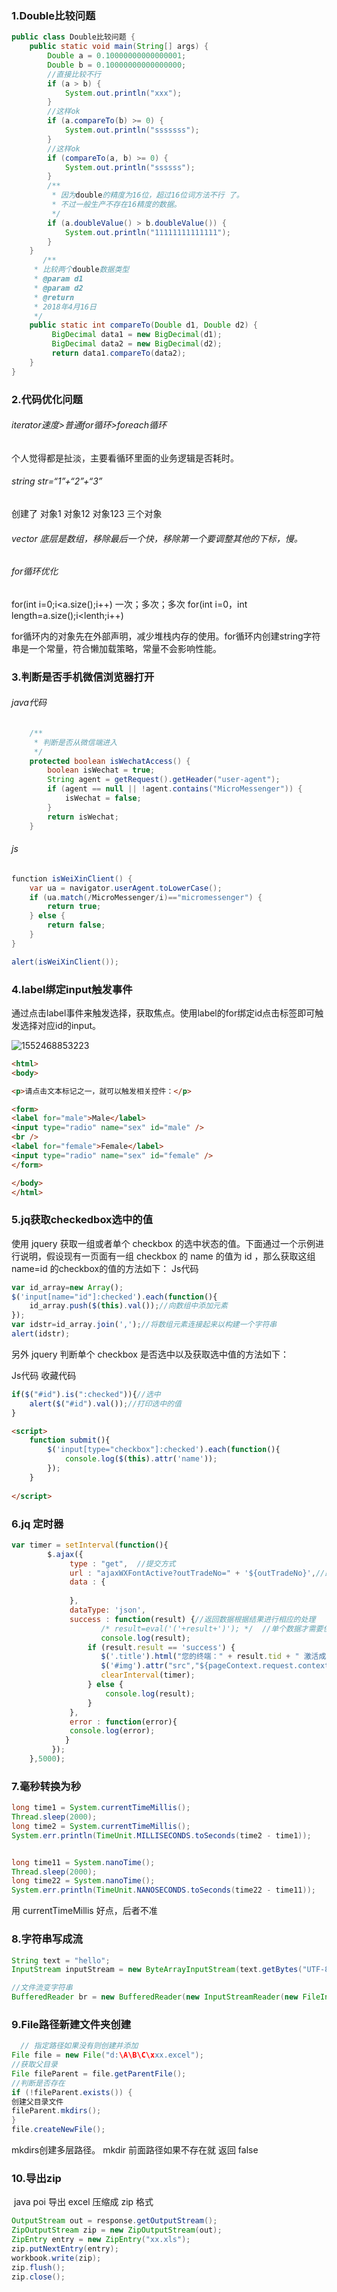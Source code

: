 ### 1.Double比较问题

```java
public class Double比较问题 {
	public static void main(String[] args) {
		Double a = 0.10000000000000001;
		Double b = 0.10000000000000000;
		//直接比较不行
		if (a > b) {
			System.out.println("xxx");
		}
		//这样ok
		if (a.compareTo(b) >= 0) {
			System.out.println("sssssss");
		}
        //这样ok
        if (compareTo(a, b) >= 0) {
			System.out.println("ssssss");
		}
		/**
		 * 因为double的精度为16位，超过16位词方法不行 了。
		 * 不过一般生产不存在16精度的数据。
		 */
		if (a.doubleValue() > b.doubleValue()) { 
			System.out.println("11111111111111");
		}
	}
	   /**
     * 比较两个double数据类型
     * @param d1
     * @param d2
     * @return
     * 2018年4月16日
     */
    public static int compareTo(Double d1, Double d2) {
    	 BigDecimal data1 = new BigDecimal(d1); 
		 BigDecimal data2 = new BigDecimal(d2);
		 return data1.compareTo(data2);
    }
}
```

### 2.代码优化问题

###### iterator速度>普通for循环>foreach循环

个人觉得都是扯淡，主要看循环里面的业务逻辑是否耗时。

###### string str=“1”+“2”+“3”

创建了 对象1   对象12  对象123   三个对象

###### vector 底层是数组，移除最后一个快，移除第一个要调整其他的下标，慢。

###### for循环优化

for(int i=0;i<a.size();i++)
一次；多次；多次
for(int i=0，int length=a.size();i<lenth;i++)

for循环内的对象先在外部声明，减少堆栈内存的使用。for循环内创建string字符串是一个常量，符合懒加载策略，常量不会影响性能。

### 3.判断是否手机微信浏览器打开

###### java代码

```java
	/**
	 * 判断是否从微信端进入
	 */
	protected boolean isWechatAccess() {
		boolean isWechat = true;
		String agent = getRequest().getHeader("user-agent");
		if (agent == null || !agent.contains("MicroMessenger")) {
			isWechat = false;
		}
		return isWechat;
	}
```



###### js

```java
function isWeiXinClient() {
    var ua = navigator.userAgent.toLowerCase(); 
    if (ua.match(/MicroMessenger/i)=="micromessenger") { 
        return true; 
    } else { 
        return false; 
    }
}

alert(isWeiXinClient());
```

### 4.label绑定input触发事件

通过点击label事件来触发选择，获取焦点。使用label的for绑定id点击标签即可触发选择对应id的input。

![1552468853223](F:\hexo\vuepress\docs\.vuepress\picBak\1552468853223.png)

```html
<html>
<body>

<p>请点击文本标记之一，就可以触发相关控件：</p>

<form>
<label for="male">Male</label>
<input type="radio" name="sex" id="male" />
<br />
<label for="female">Female</label>
<input type="radio" name="sex" id="female" />
</form>

</body>
</html>
```

### 5.jq获取checkedbox选中的值

使用 jquery 获取一组或者单个 checkbox 的选中状态的值。下面通过一个示例进行说明，假设现有一页面有一组 checkbox 的 name 的值为 id ，那么获取这组 name=id 的checkbox的值的方法如下：
Js代码  

```js
var id_array=new Array();  
$('input[name="id"]:checked').each(function(){  
    id_array.push($(this).val());//向数组中添加元素  
});  
var idstr=id_array.join(',');//将数组元素连接起来以构建一个字符串  
alert(idstr);  
```

另外 jquery 判断单个 checkbox 是否选中以及获取选中值的方法如下：

Js代码  收藏代码

```js
if($("#id").is(":checked")){//选中  
    alert($("#id").val());//打印选中的值  
}  
```



```html
<script>
	function submit(){
		$('input[type="checkbox"]:checked').each(function(){
			console.log($(this).attr('name'));
		});
	}
	
</script>
```

### 6.jq 定时器

```js
var timer = setInterval(function(){
		$.ajax({ 
	         type : "get",  //提交方式  
	         url : "ajaxWXFontActive?outTradeNo=" + '${outTradeNo}',//路径  
	         data : {  
	        	
	         },
	         dataType: 'json',
	         success : function(result) {//返回数据根据结果进行相应的处理
					/* result=eval('('+result+')'); */  //单个数据才需要使用
					console.log(result);
	             if (result.result == 'success') {  
	            	$('.title').html("您的终端：" + result.tid + " 激活成功");
	            	$('#img').attr("src","${pageContext.request.contextPath}/build/wechat/images/ok_icon.png");
	            	clearInterval(timer);
	             } else {  
	                 console.log(result);
	             }  
	         },
	         error : function(error){
	         console.log(error);
	        } 
	     });
	},5000);
```

### 7.毫秒转换为秒

```java
long time1 = System.currentTimeMillis();
Thread.sleep(2000);
long time2 = System.currentTimeMillis();
System.err.println(TimeUnit.MILLISECONDS.toSeconds(time2 - time1));


long time11 = System.nanoTime();
Thread.sleep(2000);
long time22 = System.nanoTime();
System.err.println(TimeUnit.NANOSECONDS.toSeconds(time22 - time11));


```

用 currentTimeMillis 好点，后者不准

### 8.字符串写成流

```java {2}
String text = "hello";
InputStream inputStream = new ByteArrayInputStream(text.getBytes("UTF-8"));	

//文件流变字符串
BufferedReader br = new BufferedReader(new InputStreamReader(new FileInputStream("D:\\qinshipeng\\dom4j\\student.xml")));		
```

### 9.File路径新建文件夹创建

```java
  // 指定路径如果没有则创建并添加
File file = new File("d:\A\B\C\xxx.excel");
//获取父目录
File fileParent = file.getParentFile();
//判断是否存在
if (!fileParent.exists()) {
创建父目录文件
fileParent.mkdirs();
}
file.createNewFile();

```

mkdirs创建多层路径。
mkdir 前面路径如果不存在就 返回 false

### 10.导出zip

 java poi 导出 excel 压缩成 zip 格式

```java {3}
OutputStream out = response.getOutputStream();
ZipOutputStream zip = new ZipOutputStream(out);
ZipEntry entry = new ZipEntry("xx.xls");
zip.putNextEntry(entry);
workbook.write(zip);
zip.flush();
zip.close();
```